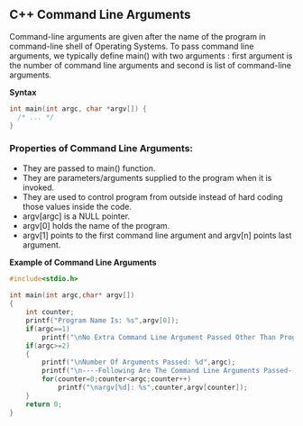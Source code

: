 ## C++ Command Line Arguments
Command-line arguments are given after the name of the program in command-line shell of Operating Systems.
To pass command line arguments, we typically define main() with two arguments : first argument is the number of command line arguments and second is list of command-line arguments.

**Syntax**
```cpp
int main(int argc, char *argv[]) { 
  /* ... */ 
}
```

### Properties of Command Line Arguments:
- They are passed to main() function.
- They are parameters/arguments supplied to the program when it is invoked.
- They are used to control program from outside instead of hard coding those values inside the code.
- argv[argc] is a NULL pointer.
- argv[0] holds the name of the program.
- argv[1] points to the first command line argument and argv[n] points last argument.

**Example of Command Line Arguments** 
```cpp
#include<stdio.h>
  
int main(int argc,char* argv[])
{
    int counter;
    printf("Program Name Is: %s",argv[0]);
    if(argc==1)
        printf("\nNo Extra Command Line Argument Passed Other Than Program Name");
    if(argc>=2)
    {
        printf("\nNumber Of Arguments Passed: %d",argc);
        printf("\n----Following Are The Command Line Arguments Passed----");
        for(counter=0;counter<argc;counter++)
            printf("\nargv[%d]: %s",counter,argv[counter]);
    }
    return 0;
}
```
